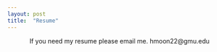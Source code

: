 ```yaml
---
layout: post
title:  "Resume"
---
```


<div style="text-align: center;">
    If you need my resume please email me. hmoon22@gmu.edu
</div>

